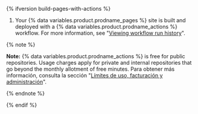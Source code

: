 {% ifversion build-pages-with-actions %}
1. Your {% data variables.product.prodname_pages %} site is built and deployed with a {% data variables.product.prodname_actions %} workflow. For more information, see "[Viewing workflow run history](/actions/monitoring-and-troubleshooting-workflows/viewing-workflow-run-history)".

  {% note %}

  **Note:** {% data variables.product.prodname_actions %} is free for public repositories. Usage charges apply for private and internal repositories that go beyond the monthly allotment of free minutes. Para obtener más información, consulta la sección "[Límites de uso, facturación y administración](/actions/reference/usage-limits-billing-and-administration)".

  {% endnote %}

{% endif %}